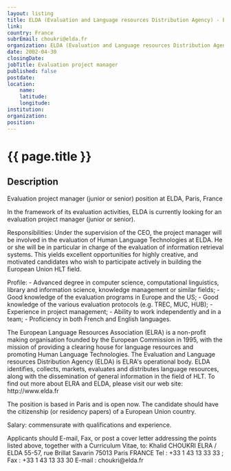 ```yaml
---
layout: listing
title: ELDA (Evaluation and Language resources Distribution Agency) - Evaluation project manager
link:
country: France
subrEmail: choukri@elda.fr
organization: ELDA (Evaluation and Language resources Distribution Agency) 
date: 2002-04-30
closingDate: 
jobTitle: Evaluation project manager
published: false
postdate:
location:
    name: 
    latitude: 
    longitude: 
institution: 
organization: 
position: 
--- 
```



# {{ page.title }}

## Description


<p>Evaluation project manager (junior or senior) position at ELDA, Paris, France </p>

<p> In the framework of its evaluation activities, ELDA is currently looking for an evaluation project manager (junior or senior).</p>

<p> Responsibilities: Under the supervision of the CEO, the project manager will be involved in the evaluation of Human Language Technologies at ELDA. He or she will be in particular in charge of the evaluation of information retrieval systems. This yields excellent opportunities for highly creative, and motivated candidates who wish to participate actively in building the European Union HLT field.

<p> Profile: - Advanced degree in computer science, computational linguistics, library and information science, knowledge management or similar fields; - Good knowledge of the evaluation programs in Europe and the US; - Good knowledge of the various evaluation protocols (e.g. TREC, MUC, HUB); - Experience in project management; - Ability to work independently and in a team; - Proficiency in both French and English languages.</p>

<p> The European Language Resources Association (ELRA) is a non-profit making organisation founded by the European Commission in 1995, with the mission of providing a clearing house for language resources and promoting Human Language Technologies. The Evaluation and Language resources Distribution Agency (ELDA) is ELRA's operational body. ELDA identifies, collects, markets, evaluates and distributes language resources, along with the dissemination of general information in the field of HLT. To find out more about ELRA and ELDA, please visit our web site: http://www.elda.fr </p>

<p> The position is based in Paris and is open now. The candidate should have the citizenship (or residency papers) of a European Union country.</p>

<p> Salary: commensurate with qualifications and experience.</p>

<p> Applicants should E-mail, Fax, or post a cover letter addressing the points listed above, together with a Curriculum Vitae, to: Khalid CHOUKRI ELRA / ELDA 55-57, rue Brillat Savarin 75013 Paris FRANCE Tel : +33 1 43 13 33 33 ; Fax : +33 1 43 13 33 30 E-mail : choukri@elda.fr

</p>
